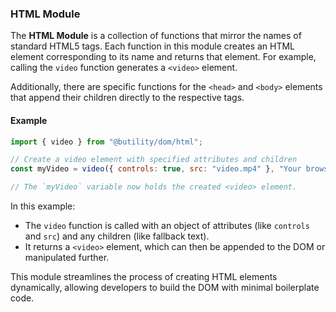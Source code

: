 ### HTML Module

The **HTML Module** is a collection of functions that mirror the names of standard HTML5 tags. Each function in this module creates an HTML element corresponding to its name and returns that element. For example, calling the `video` function generates a `<video>` element.

Additionally, there are specific functions for the `<head>` and `<body>` elements that append their children directly to the respective tags.

#### Example

```javascript
import { video } from "@butility/dom/html";

// Create a video element with specified attributes and children
const myVideo = video({ controls: true, src: "video.mp4" }, "Your browser does not support the video tag.");

// The `myVideo` variable now holds the created <video> element.
```

In this example:
- The `video` function is called with an object of attributes (like `controls` and `src`) and any children (like fallback text).
- It returns a `<video>` element, which can then be appended to the DOM or manipulated further.

This module streamlines the process of creating HTML elements dynamically, allowing developers to build the DOM with minimal boilerplate code.